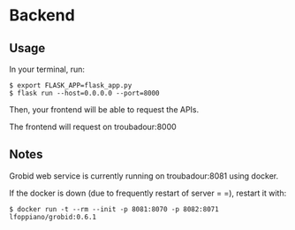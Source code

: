 # Backend

## Usage

In your terminal, run:
```
$ export FLASK_APP=flask_app.py
$ flask run --host=0.0.0.0 --port=8000
```
Then, your frontend will be able to request the APIs.

The frontend will request on troubadour:8000

## Notes

Grobid web service is currently running on troubadour:8081 using docker.

If the docker is down (due to frequently restart of server = =), restart it with:
```
$ docker run -t --rm --init -p 8081:8070 -p 8082:8071 lfoppiano/grobid:0.6.1
```
